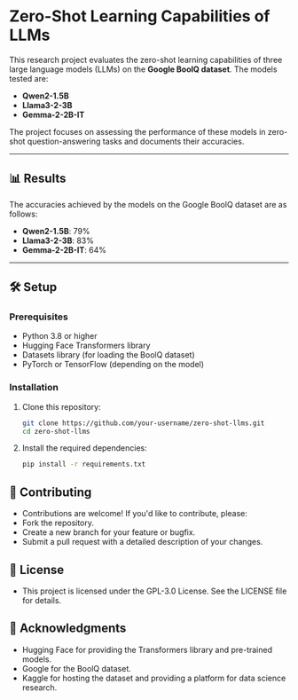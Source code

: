 # Zero-Shot Learning Capabilities of LLMs

This research project evaluates the zero-shot learning capabilities of three large language models (LLMs) on the **Google BoolQ dataset**. The models tested are:
- **Qwen2-1.5B**
- **Llama3-2-3B**
- **Gemma-2-2B-IT**

The project focuses on assessing the performance of these models in zero-shot question-answering tasks and documents their accuracies.

---

## 📊 Results

The accuracies achieved by the models on the Google BoolQ dataset are as follows:
- **Qwen2-1.5B**: 79%
- **Llama3-2-3B**: 83%
- **Gemma-2-2B-IT**: 64%

---

## 🛠️ Setup

### Prerequisites
- Python 3.8 or higher
- Hugging Face Transformers library
- Datasets library (for loading the BoolQ dataset)
- PyTorch or TensorFlow (depending on the model)

### Installation
1. Clone this repository:
   ```bash
   git clone https://github.com/your-username/zero-shot-llms.git
   cd zero-shot-llms
   ```
2. Install the required dependencies:
   ```bash
   pip install -r requirements.txt
   ```

## 🤝 Contributing
- Contributions are welcome! If you'd like to contribute, please:
- Fork the repository.
- Create a new branch for your feature or bugfix.
- Submit a pull request with a detailed description of your changes.

## 📜 License
- This project is licensed under the GPL-3.0 License. See the LICENSE file for details.

## 🙏 Acknowledgments
- Hugging Face for providing the Transformers library and pre-trained models.
- Google for the BoolQ dataset.
- Kaggle for hosting the dataset and providing a platform for data science research.
